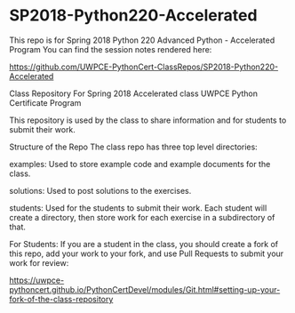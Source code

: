 # SP2018-Python220-Accelerated
This repo is for Spring 2018 Python 220 Advanced Python - Accelerated Program
You can find the session notes rendered here:

https://github.com/UWPCE-PythonCert-ClassRepos/SP2018-Python220-Accelerated


Class Repository For Spring 2018 Accelerated class
UWPCE Python Certificate Program

This repository is used by the class to share information and for students to submit their work.

Structure of the Repo
The class repo has three top level directories:

examples: Used to store example code and example documents for the class.

solutions: Used to post solutions to the exercises.

students: Used for the students to submit their work. Each student will create a directory, then store work for each exercise in a subdirectory of that.

For Students:
If you are a student in the class, you should create a fork of this repo, add your work to your fork, and use Pull Requests to submit your work for review:

https://uwpce-pythoncert.github.io/PythonCertDevel/modules/Git.html#setting-up-your-fork-of-the-class-repository
